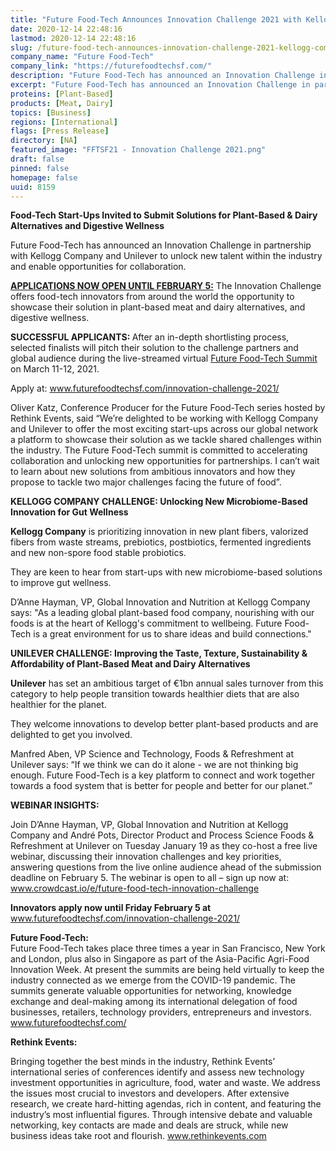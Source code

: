 ```yaml
---
title: "Future Food-Tech Announces Innovation Challenge 2021 with Kellogg Company and Unilever"
date: 2020-12-14 22:48:16
lastmod: 2020-12-14 22:48:16
slug: /future-food-tech-announces-innovation-challenge-2021-kellogg-company-and-unilever
company_name: "Future Food-Tech"
company_link: "https://futurefoodtechsf.com/"
description: "Future Food-Tech has announced an Innovation Challenge in partnership with Kellogg Company and Unilever to unlock new talent within the industry and enable opportunities for collaboration. The Innovation Challenge offers food-tech innovators from around the world the opportunity to showcase their solution in plant-based meat and dairy alternatives, and digestive wellness. After an in-depth shortlisting process, selected finalists will pitch their solution to the challenge partners and global audience during the live-streamed virtual Future Food-Tech Summit on March 11-12, 2021."
excerpt: "Future Food-Tech has announced an Innovation Challenge in partnership with Kellogg Company and Unilever to unlock new talent within the industry and enable opportunities for collaboration. The Innovation Challenge offers food-tech innovators from around the world the opportunity to showcase their solution in plant-based meat and dairy alternatives, and digestive wellness. After an in-depth shortlisting process, selected finalists will pitch their solution to the challenge partners and global audience during the live-streamed virtual Future Food-Tech Summit on March 11-12, 2021."
proteins: [Plant-Based]
products: [Meat, Dairy]
topics: [Business]
regions: [International]
flags: [Press Release]
directory: [NA]
featured_image: "FFTSF21 - Innovation Challenge 2021.png"
draft: false
pinned: false
homepage: false
uuid: 8159
---
```

<p><strong>Food-Tech Start-Ups Invited to Submit Solutions for Plant-Based & Dairy Alternatives and Digestive Wellness</strong></p>
<p>Future Food-Tech has announced an Innovation Challenge in partnership with Kellogg Company and Unilever to unlock new talent within the industry and enable opportunities for collaboration.</p>
<p><a href="https://futurefoodtechsf.com/innovation-challenge-2021/"><strong>APPLICATIONS NOW OPEN UNTIL FEBRUARY 5:</strong></a> The Innovation Challenge offers food-tech innovators from around the world the opportunity to showcase their solution in plant-based meat and dairy alternatives, and digestive wellness.</p>
<p><strong>SUCCESSFUL APPLICANTS: </strong>After an in-depth shortlisting process, selected finalists will pitch their solution to the challenge partners and global audience during the live-streamed virtual <a href="https://futurefoodtechsf.com/">Future Food-Tech Summit</a> on March 11-12, 2021.</p>
<p>Apply at: <a href="http://www.futurefoodtechsf.com/innovation-challenge-2021/">www.futurefoodtechsf.com/innovation-challenge-2021/</a></p>
<p>Oliver Katz, Conference Producer for the Future Food-Tech series hosted by Rethink Events, said “We’re delighted to be working with Kellogg Company and Unilever to offer the most exciting start-ups across our global network a platform to showcase their solution as we tackle shared challenges within the industry. The Future Food-Tech summit is committed to accelerating collaboration and unlocking new opportunities for partnerships. I can’t wait to learn about new solutions from ambitious innovators and how they propose to tackle two major challenges facing the future of food”.</p>
<p><strong>KELLOGG COMPANY CHALLENGE: Unlocking New Microbiome-Based Innovation for Gut Wellness</strong></p>
<p><strong>Kellogg Company</strong> is prioritizing innovation in new plant fibers, valorized fibers from waste streams, prebiotics, postbiotics, fermented ingredients and new non-spore food stable probiotics.</p>
<p>They are keen to hear from start-ups with new microbiome-based solutions to improve gut wellness.</p>
<p>D’Anne Hayman, VP, Global Innovation and Nutrition at Kellogg Company says: "As a leading global plant-based food company, nourishing with our foods is at the heart of Kellogg's commitment to wellbeing. Future Food-Tech is a great environment for us to share ideas and build connections."</p>
<p><strong>UNILEVER CHALLENGE: Improving the Taste, Texture, Sustainability & Affordability of Plant-Based Meat and Dairy Alternatives</strong></p>
<p><strong>Unilever</strong> has set an ambitious target of €1bn annual sales turnover from this category to help people transition towards healthier diets that are also healthier for the planet.</p>
<p>They welcome innovations to develop better plant-based products and are delighted to get you involved.</p>
<p>Manfred Aben, VP Science and Technology, Foods & Refreshment at Unilever says: “If we think we can do it alone - we are not thinking big enough. Future Food-Tech is a key platform to connect and work together towards a food system that is better for people and better for our planet.”</p>
<p><strong>WEBINAR INSIGHTS:</strong></p>
<p>Join D’Anne Hayman, VP, Global Innovation and Nutrition at Kellogg Company and André Pots, Director Product and Process Science Foods & Refreshment at Unilever on Tuesday January 19 as they co-host a free live webinar, discussing their innovation challenges and key priorities, answering questions from the live online audience ahead of the submission deadline on February 5. The webinar is open to all – sign up now at: <a href="http://www.crowdcast.io/e/future-food-tech-innovation-challenge">www.crowdcast.io/e/future-food-tech-innovation-challenge</a></p>
<p><strong>Innovators apply now until Friday February 5 at </strong><a href="https://www.futurefoodtechsf.com/innovation-challenge-2021/">www.futurefoodtechsf.com/innovation-challenge-2021/</a></p>
<p><strong>Future Food-Tech:</strong><br />
Future Food-Tech takes place three times a year in San Francisco, New York and London, plus also in Singapore as part of the Asia-Pacific Agri-Food Innovation Week. At present the summits are being held virtually to keep the industry connected as we emerge from the COVID-19 pandemic. The summits generate valuable opportunities for networking, knowledge exchange and deal-making among its international delegation of food businesses, retailers, technology providers, entrepreneurs and investors. <a href="https://www.futurefoodtechsf.com/">www.futurefoodtechsf.com/</a></p>
<p><strong>Rethink Events: </strong></p>
<p>Bringing together the best minds in the industry, Rethink Events’ international series of conferences identify and assess new technology investment opportunities in agriculture, food, water and waste. We address the issues most crucial to investors and developers. After extensive research, we create hard-hitting agendas, rich in content, and featuring the industry’s most influential figures. Through intensive debate and valuable networking, key contacts are made and deals are struck, while new business ideas take root and flourish. <a href="http://www.rethinkevents.com">www.rethinkevents.com</a></p>
